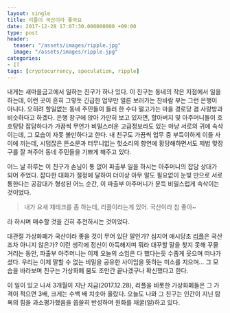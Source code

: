 ```yaml
---
layout: single
title: 리플이 국산이라 좋아요
date: 2017-12-28 17:07:30.000000000 +09:00
type: post
header:
  teaser: "/assets/images/ripple.jpg"
  image: "/assets/images/ripple.jpg"
categories:
- IT
tags: [cryptocurrency, speculation, ripple]
---
```


내게는 새마을금고에서 일하는 친구가 하나 있다.
이 친구는 동네의 작은 지점에서 일을 하는데, 이런 곳이 흔히 그렇듯 긴급한 업무만 얼른 보러가는 찬바람 부는 그런 은행이 아니다.
오히려 할일없는 동네 주민들이 들러 한 수다 떨고가는 마을 경로당 겸 사랑방과 비슷하다고 하겠다.
은행 창구에 앉아 가만히 보고 있자면, 할아버지 및 아주머니들이 호호탕탕 잡담하다가 가끔씩 무언가 비밀스러운 고급정보라도 있는 마냥 서로의 귀에 속삭이는데, 그 모습이 자못 볼만하다고 한다.
내 친구도 가끔씩 업무 중 부득이하게 이들 사이에 끼는데, 시덥잖은 뜬소문과 터무니없는 헛소리의 향연에 황당해하면서도 제법 맞장구를 잘 쳐주어 동네 주민들을 기쁘게 해주고 있다.

어느 날 하루는 이 친구가 손님이 통 없어 파출부 일을 하시는 아주머니의 잡담 상대가 되어 주었다.
잡다한 대화가 절정에 달하여 더이상 아무 말도 필요없이 눈빛 만으로 서로 통한다는 공감대가 형성된 어느 순간, 이 파출부 아주머니가 문득 비밀스럽게 속삭이는 것이었다.

>내가 요새 재테크를 좀 하는데, 리플이라는게 있어. 국산이라 참 좋아~

라 하시며 매수할 것을 긴히 추천하시는 것이었다.

대관절 가상화폐가 국산이라 좋을 것이 무어 있단 말인가? 심지어 애시당초 [리플]은 국산조차 아니지 않은가?
이런 생각에 정신이 아득해지며 뭐라 대꾸할 말을 찾지 못해 꾸물거리는 동안, 파출부 아주머니는 이제 오늘의 소임은 다 했다는듯 수줍게 웃으며 떠나가셨다. 우리는 이제 말할 수 없는 비밀을 공유한 사이임을 뜻하는 미소를 지으며... 그 모습을 바라보며 친구는 가상화폐 붐도 조만간 끝나겠구나 확신했다고 한다.

이 일이 있고 나서 3개월이 지난 지금(2017.12.28), 리플을 비롯한 가상화폐들은 그 가격이 적으면 3배, 크게는 수백 배 치솟아 올랐다. 오늘도 나와 그 친구는 인간이 지닌 탐욕의 힘을 과소평가했음을 씁쓸히 반성하며 원화를 채굴(일)하고 있다.

[리플]: <https://ripple.com/kr/>